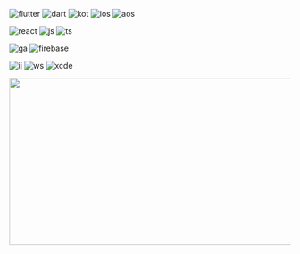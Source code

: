 ![flutter](https://img.shields.io/badge/Flutter-02569B?style=for-the-badge&logo=flutter&logoColor=white)
![dart](https://img.shields.io/badge/Dart-0175C2?style=for-the-badge&logo=dart&logoColor=white)
![kot](https://img.shields.io/badge/Kotlin-0095D5?&style=for-the-badge&logo=kotlin&logoColor=white)
![ios](https://img.shields.io/badge/iOS-000000?style=for-the-badge&logo=ios&logoColor=white)
![aos](https://img.shields.io/badge/Android-3DDC84?style=for-the-badge&logo=android&logoColor=white)

![react](https://img.shields.io/badge/React-20232A?style=for-the-badge&logo=react&logoColor=61DAFB)
![js](https://img.shields.io/badge/JavaScript-F7DF1E?style=for-the-badge&logo=JavaScript&logoColor=white)
![ts](https://img.shields.io/badge/TypeScript-007ACC?style=for-the-badge&logo=typescript&logoColor=white)

![ga](https://img.shields.io/badge/Google%20Analytics-E37400?style=for-the-badge&logo=google%20analytics&logoColor=white)
![firebase](https://img.shields.io/badge/Firebase-039BE5?style=for-the-badge&logo=Firebase&logoColor=white)

![ij](https://img.shields.io/badge/IntelliJ_IDEA-000000.svg?style=for-the-badge&logo=intellij-idea&logoColor=white)
![ws](https://img.shields.io/badge/WebStorm-000000?style=for-the-badge&logo=WebStorm&logoColor=white)
![xcde](https://img.shields.io/badge/Xcode-007ACC?style=for-the-badge&logo=Xcode&logoColor=white)


<a href="https://www.gitanimals.org/en_US?utm_medium=image&utm_source=7apislaz&utm_content=farm">
<img
  src="https://render.gitanimals.org/farms/7apislaz"
  width="600"
  height="300"
/>
</a>
  

<!-- <a href="https://github.com/devxb/gitanimals"> <img src="https://render.gitanimals.org/farms/{7apislaz}" width="100%"/> </a>

**7apislaz/7apislaz** is a ✨ _special_ ✨ repository because its `README.md` (this file) appears on your GitHub profile.

Here are some ideas to get you started:

- 🔭 I’m currently working on ...
- 🌱 I’m currently learning ...
- 👯 I’m looking to collaborate on ...
- 🤔 I’m looking for help with ...
- 💬 Ask me about ...
- 📫 How to reach me: ...
- 😄 Pronouns: ...
- ⚡ Fun fact: ...
-->
